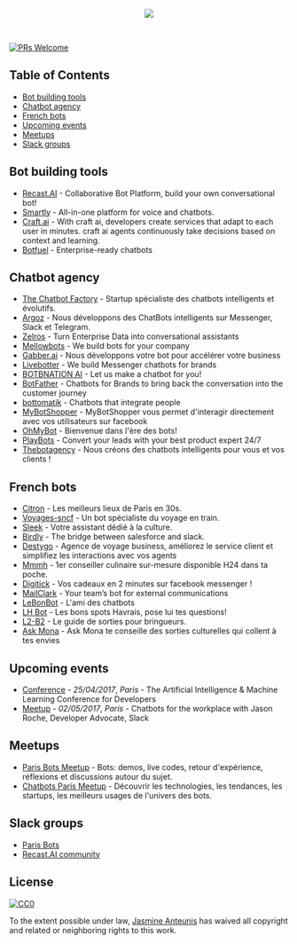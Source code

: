 <p align="center">
  <img src="bots.png" />
</p>
<br>

[![PRs Welcome](https://img.shields.io/badge/PRs-welcome-brightgreen.svg?style=flat-square)](http://makeapullrequest.com)

Table of Contents
-----------------

- [Bot building tools](#bot-building-tools)
- [Chatbot agency](#chatbot-agency)
- [French bots](#french-bots)
- [Upcoming events](#upcoming-events)
- [Meetups](#meetups)
- [Slack groups](#slack-groups)

## Bot building tools
* [Recast.AI](https://recast.ai?ref=github-bots) - Collaborative Bot Platform, build your own conversational bot!
* [Smartly](http://smartly.ai/) - All-in-one platform for voice and chatbots.
* [Craft.ai](http://www.craft.ai/) - With craft ai, developers create services that adapt to each user in minutes. craft ai agents continuously take decisions based on context and learning.
* [Botfuel](http://botfuel.io/) - Enterprise-ready chatbots

## Chatbot agency
* [The Chatbot Factory](http://www.thechatbotfactory.com/) - Startup spécialiste des chatbots intelligents et évolutifs.
* [Argoz](http://www.argoz.io/) - Nous développons des ChatBots intelligents sur Messenger, Slack et Telegram.
* [Zelros](http://www.zelros.com/) - Turn Enterprise Data into conversational assistants
* [Mellowbots](http://mellowbots.com/) - We build bots for your company
* [Gabber.ai](http://gabber.ai/) - Nous développons votre bot pour accélérer votre business
* [Livebotter](http://www.livebotter.com/) - We build Messenger chatbots for brands
* [BOTBNATION AI](http://botnation.ai/) - Let us make a chatbot for you!
* [BotFather](http://www.botfather.ai/) - Chatbots for Brands to bring back the conversation into the customer journey
* [bottomatik](http://bottomatik.com) - Chatbots that integrate people
* [MyBotShopper](https://www.mybotshopper.com/) - MyBotShopper vous permet d'interagir directement avec vos utilisateurs sur facebook
* [OhMyBot](http://www.ohmybot.io/) - Bienvenue dans l'ère des bots!
* [PlayBots](http://playbots.io/) - Convert your leads with your best product expert 24/7
* [Thebotagency](http://thebotagency.xyz/) - Nous créons des chatbots intelligents pour vous et vos clients !

## French bots
* [Citron](http://m.me/meetcitron) - Les meilleurs lieux de Paris en 30s.
* [Voyages-sncf](https://www.facebook.com/VbotMessenger/) - Un bot spécialiste du voyage en train.
* [Sleek](https://www.messenger.com/t/184343611989882) - Votre assistant dédié à la culture.
* [Birdly](https://www.getbirdly.com/) - The bridge between salesforce and slack.
* [Destygo](http://www.destygo.com/) - Agence de voyage business, améliorez le service client et simplifiez les interactions avec vos agents
* [Mmmh](http://www.mmmh.fr/) - 1er conseiller culinaire sur-mesure disponible H24 dans ta poche.
* [Digitick](https://www.messenger.com/t/digitick.bot/) - Vos cadeaux en 2 minutes sur facebook messenger !
* [MailClark](https://mailclark.ai/) - Your team’s bot for external communications
* [LeBonBot](http://lebonbot.com/) - L'ami des chatbots
* [LH Bot](https://www.facebook.com/LH-bot-1103637866423479) - Les bons spots Havrais, pose lui tes questions!
* [L2-B2](http://m.me/hellolabringue) - Le guide de sorties pour bringueurs.
* [Ask Mona](http://askmona.fr/) - Ask Mona te conseille des sorties culturelles qui collent à tes envies

## Upcoming events
* [Conference](http://www.dotai.io/) - *25/04/2017*, _Paris_ - The Artificial Intelligence & Machine Learning Conference for Developers
* [Meetup](https://www.meetup.com/Chatbots-Paris/events/238084580/) - *02/05/2017*, _Paris_ - Chatbots for the workplace with Jason Roche, Developer Advocate, Slack

## Meetups
* [Paris Bots Meetup](http://www.meetup.com/fr-FR/Paris-Bots-Meetup/) - Bots: demos, live codes, retour d'expérience, réflexions et discussions autour du sujet.
* [Chatbots Paris Meetup](http://www.meetup.com/fr-FR/Chatbots-Paris/) - Découvrir les technologies, les tendances, les startups, les meilleurs usages de l'univers des bots.

## Slack groups
* [Paris Bots](https://parisbots.herokuapp.com/)
* [Recast.AI community](https://slack.recast.ai/)

## License

[![CC0](http://mirrors.creativecommons.org/presskit/buttons/88x31/svg/cc-zero.svg)](https://creativecommons.org/publicdomain/zero/1.0/)

To the extent possible under law, [Jasmine Anteunis](http://jasmine.anteunis.name) has waived all copyright and related or neighboring rights to this work.
